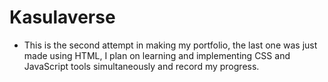 # Kasulaverse

- This is the second attempt in making my portfolio, the last one was just made using HTML, I plan on learning and implementing CSS and JavaScript tools simultaneously and record my progress.

